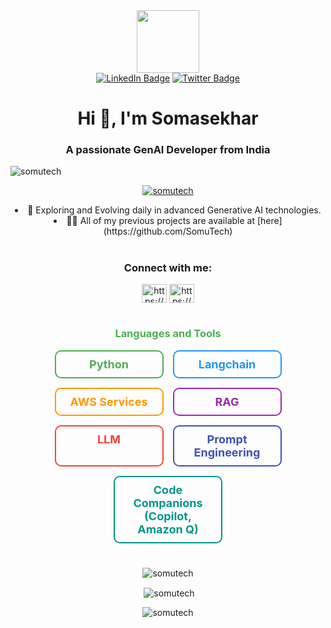 <div id="header" align="center">
  <img src="https://media.giphy.com/media/M9gbBd9nbDrOTu1Mqx/giphy.gif" width="100"/>
  <div id="badges">
  <a href = "https://www.linkedin.com/in/rsomasekhar/"><img src="https://img.shields.io/badge/LinkedIn-blue?style=for-the-badge&logo=linkedin&logoColor=white" alt="LinkedIn Badge"/></a>
  <a href = "https://twitter.com/ssomm09"><img src="https://img.shields.io/badge/Twitter-blue?style=for-the-badge&logo=twitter&logoColor=white" alt="Twitter Badge"/></a>
</div>

<div align="center">
  <h1 align="center">Hi 👋, I'm Somasekhar</h1>
  <h3 align="center">A passionate GenAI Developer from India</h3>

  <p align="left"> <img src="https://komarev.com/ghpvc/?username=somutech&label=Profile%20views&color=0e75b6&style=flat" alt="somutech" /> </p>

  <p align="center"> <a href="https://github.com/ryo-ma/github-profile-trophy"><img src="https://github-profile-trophy.vercel.app/?username=somutech" alt="somutech" /></a> </p>

 <li> 🌱 Exploring and Evolving daily in advanced Generative AI technologies.  </li>

  <li>👨‍💻 All of my previous projects are available at [here](https://github.com/SomuTech) </li>
 </div>
<h1></h1>
<div>
<h3 align="center">Connect with me:</h3>
<p align="center">
<a href="https://www.linkedin.com/in/rsomasekhar)" target="blank"><img align="center" src="https://raw.githubusercontent.com/rahuldkjain/github-profile-readme-generator/master/src/images/icons/Social/linked-in-alt.svg" alt="https://www.linkedin.com/in/somasekhar-r-5913781b3/" height="30" width="40" /></a>
<a href="https://www.hackerrank.com/https://www.hackerrank.com/csse_19121a1591" target="blank"><img align="center" src="https://raw.githubusercontent.com/rahuldkjain/github-profile-readme-generator/master/src/images/icons/Social/hackerrank.svg" alt="https://www.hackerrank.com/csse_19121a1591" height="30" width="40" /></a>
</p>
</div>

<h1></h1>
<div style="text-align: center; margin: 20px;">
  <h3 style="color: #4CAF50;">Languages and Tools</h3>
  <div style="display: flex; justify-content: center; flex-wrap: wrap; gap: 15px;">
    <div style="border: 2px solid #4CAF50; border-radius: 10px; padding: 10px; width: 150px;">
      <span style="color: #4CAF50; font-size: 18px;"><strong>Python</strong></span>
    </div>
    <div style="border: 2px solid #2196F3; border-radius: 10px; padding: 10px; width: 150px;">
      <span style="color: #2196F3; font-size: 18px;"><strong>Langchain</strong></span>
    </div>
    <div style="border: 2px solid #FF9800; border-radius: 10px; padding: 10px; width: 150px;">
      <span style="color: #FF9800; font-size: 18px;"><strong>AWS Services</strong></span>
    </div>
    <div style="border: 2px solid #9C27B0; border-radius: 10px; padding: 10px; width: 150px;">
      <span style="color: #9C27B0; font-size: 18px;"><strong>RAG</strong></span>
    </div>
    <div style="border: 2px solid #F44336; border-radius: 10px; padding: 10px; width: 150px;">
      <span style="color: #F44336; font-size: 18px;"><strong>LLM</strong></span>
    </div>
    <div style="border: 2px solid #3F51B5; border-radius: 10px; padding: 10px; width: 150px;">
      <span style="color: #3F51B5; font-size: 18px;"><strong>Prompt Engineering</strong></span>
    </div>
    <div style="border: 2px solid #009688; border-radius: 10px; padding: 10px; width: 150px;">
      <span style="color: #009688; font-size: 18px;"><strong>Code Companions (Copilot, Amazon Q)</strong></span>
    </div>
  </div>
</div>


<h1></h1>
<div>
<p><img align="center" src="https://github-readme-stats.vercel.app/api/top-langs?username=somutech&show_icons=true&locale=en&layout=compact" alt="somutech" /></p>

<p>&nbsp;<img align="center" src="https://github-readme-stats.vercel.app/api?username=somutech&show_icons=true&locale=en" alt="somutech" /></p>

<p><img align="center" src="https://github-readme-streak-stats.herokuapp.com/?user=somutech&" alt="somutech" /></p>

</div>
